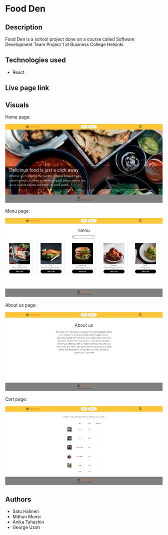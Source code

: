 # Food Den

## Description

Food Den is a school project done on a course called Software Development Team Project 1 at Business College Helsinki.

## Technologies used

- React

## Live page link



## Visuals

Home page:

![Homepage](./frontend/public/home.png)

Menu page:

![Menupage](./frontend/public/menu.png)

About us page:

![About us](./frontend/public/aboutUs.png)

Cart page:

![Cart page](./frontend/public/cart.png)

## Authors

- Satu Halinen
- Mithun Munsi
- Anika Tahashin
- George Uzoh
